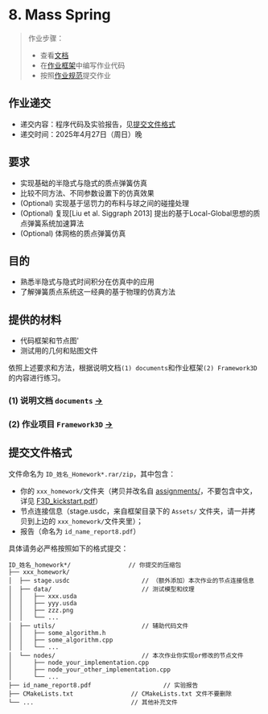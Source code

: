 # 8. Mass Spring

> 作业步骤：
> - 查看[文档](./README.md)
> - 在[作业框架]()中编写作业代码
> - 按照[作业规范](../README.md)提交作业

## 作业递交

- 递交内容：程序代码及实验报告，见[提交文件格式](#提交文件格式)
- 递交时间：2025年4月27日（周日）晚

## 要求

- 实现基础的半隐式与隐式的质点弹簧仿真
- 比较不同方法、不同参数设置下的仿真效果
- (Optional) 实现基于惩罚力的布料与球之间的碰撞处理
- (Optional) 复现[Liu et al. Siggraph 2013] 提出的基于Local-Global思想的质点弹簧系统加速算法
- (Optional) 体网格的质点弹簧仿真

## 目的

- 熟悉半隐式与隐式时间积分在仿真中的应用
- 了解弹簧质点系统这一经典的基于物理的仿真方法


## 提供的材料

- 代码框架和节点图'
- 测试用的几何和贴图文件


依照上述要求和方法，根据说明文档`(1) documents`和作业框架`(2) Framework3D`的内容进行练习。

### (1) 说明文档 `documents` [->]() 

### (2) 作业项目 `Framework3D` [->](../../Framework3D/) 

## 提交文件格式

文件命名为 `ID_姓名_Homework*.rar/zip`，其中包含：

  - 你的 `xxx_homework/`文件夹（拷贝并改名自 [assignments/](../../Framework3D/submissions/assignments/)，不要包含中文，详见 [F3D_kickstart.pdf](../../Framework3D/F3D%20kickstart.pdf)）
  - 节点连接信息（stage.usdc，来自框架目录下的 `Assets/` 文件夹，请一并拷贝到上边的 `xxx_homework/`文件夹里）；
  - 报告（命名为 `id_name_report8.pdf`）
  
  具体请务必严格按照如下的格式提交：

  ```
  ID_姓名_homework*/                // 你提交的压缩包
  ├── xxx_homework/                  
  │  ├── stage.usdc                    // （额外添加）本次作业的节点连接信息
  │  ├── data/                         // 测试模型和纹理
  │  │   ├── xxx.usda
  │  │   ├── yyy.usda
  │  │   ├── zzz.png
  │  │   └── ...  
  │  ├── utils/                        // 辅助代码文件
  │  │   ├── some_algorithm.h
  │  │   ├── some_algorithm.cpp
  │  │   └── ...  
  │  └── nodes/                        // 本次作业你实现or修改的节点文件
  │      ├── node_your_implementation.cpp
  │      ├── node_your_other_implementation.cpp
  │      └── ...  
  ├── id_name_report8.pdf                    // 实验报告
  ├── CMakeLists.txt                // CMakeLists.txt 文件不要删除
  └── ...                           // 其他补充文件
  ```
